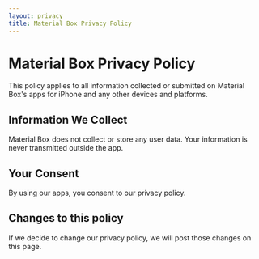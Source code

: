 ```yaml
---
layout: privacy
title: Material Box Privacy Policy
---
```


# Material Box Privacy Policy

This policy applies to all information collected or submitted on Material Box's apps for iPhone and any other devices and platforms.

## Information We Collect

Material Box does not collect or store any user data. Your information is never transmitted outside the app.

## Your Consent

By using our apps, you consent to our privacy policy.

## Changes to this policy

If we decide to change our privacy policy, we will post those changes on this page.
